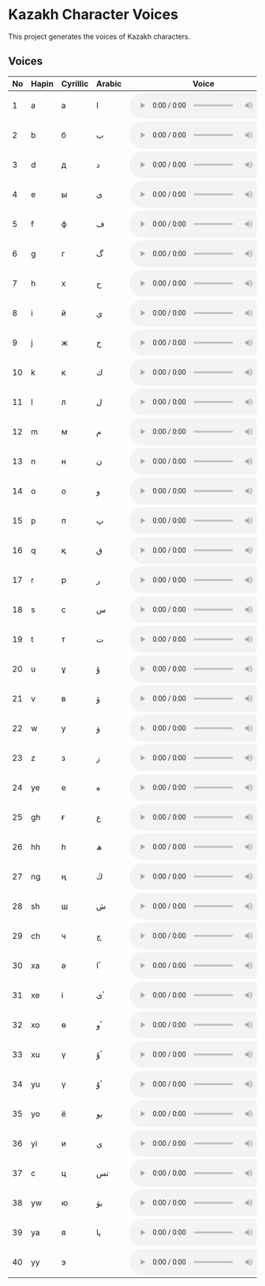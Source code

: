 # Kazakh Character Voices

This project generates the voices of Kazakh characters.

## Voices

| No | Hapin | Cyrillic | Arabic | Voice |
| --- | --- | --- | --- | --- |
| 1 | a | а | ا | <audio controls src="/kazakh-voices/characters/a.mp3"></audio> |
| 2 | b | б | ب | <audio controls src="/kazakh-voices/characters/b.mp3"></audio> |
| 3 | d | д | د | <audio controls src="/kazakh-voices/characters/d.mp3"></audio> |
| 4 | e | ы | ى | <audio controls src="/kazakh-voices/characters/e.mp3"></audio> |
| 5 | f | ф | ف | <audio controls src="/kazakh-voices/characters/f.mp3"></audio> |
| 6 | g | г | گ | <audio controls src="/kazakh-voices/characters/g.mp3"></audio> |
| 7 | h | х | ح | <audio controls src="/kazakh-voices/characters/h.mp3"></audio> |
| 8 | i | й | ي | <audio controls src="/kazakh-voices/characters/i.mp3"></audio> |
| 9 | j | ж | ج | <audio controls src="/kazakh-voices/characters/j.mp3"></audio> |
| 10 | k | к | ك | <audio controls src="/kazakh-voices/characters/k.mp3"></audio> |
| 11 | l | л | ل | <audio controls src="/kazakh-voices/characters/l.mp3"></audio> |
| 12 | m | м | م | <audio controls src="/kazakh-voices/characters/m.mp3"></audio> |
| 13 | n | н | ن | <audio controls src="/kazakh-voices/characters/n.mp3"></audio> |
| 14 | o | о | و | <audio controls src="/kazakh-voices/characters/o.mp3"></audio> |
| 15 | p | п | پ | <audio controls src="/kazakh-voices/characters/p.mp3"></audio> |
| 16 | q | қ | ق | <audio controls src="/kazakh-voices/characters/q.mp3"></audio> |
| 17 | r | р | ر | <audio controls src="/kazakh-voices/characters/r.mp3"></audio> |
| 18 | s | с | س | <audio controls src="/kazakh-voices/characters/s.mp3"></audio> |
| 19 | t | т | ت | <audio controls src="/kazakh-voices/characters/t.mp3"></audio> |
| 20 | u | ұ | ۇ | <audio controls src="/kazakh-voices/characters/u.mp3"></audio> |
| 21 | v | в | ۆ | <audio controls src="/kazakh-voices/characters/v.mp3"></audio> |
| 22 | w | у | ۋ | <audio controls src="/kazakh-voices/characters/w.mp3"></audio> |
| 23 | z | з | ز | <audio controls src="/kazakh-voices/characters/z.mp3"></audio> |
| 24 | ye | е | ە | <audio controls src="/kazakh-voices/characters/ye.mp3"></audio> |
| 25 | gh | ғ | ع | <audio controls src="/kazakh-voices/characters/gh.mp3"></audio> |
| 26 | hh | һ | ھ | <audio controls src="/kazakh-voices/characters/hh.mp3"></audio> |
| 27 | ng | ң | ڭ | <audio controls src="/kazakh-voices/characters/ng.mp3"></audio> |
| 28 | sh | ш | ش | <audio controls src="/kazakh-voices/characters/sh.mp3"></audio> |
| 29 | ch | ч | چ | <audio controls src="/kazakh-voices/characters/ch.mp3"></audio> |
| 30 | xa | ә | ٴا  | <audio controls src="/kazakh-voices/characters/xa.mp3"></audio> |
| 31 | xe | і | ٴى  | <audio controls src="/kazakh-voices/characters/xe.mp3"></audio> |
| 32 | xo | ө | ٴو | <audio controls src="/kazakh-voices/characters/xo.mp3"></audio> |
| 33 | xu | ү | ٴۇ | <audio controls src="/kazakh-voices/characters/xu.mp3"></audio> |
| 34 | yu | ү | ٴۇ | <audio controls src="/kazakh-voices/characters/yu.mp3"></audio> |
| 35 | yo | ё | يو | <audio controls src="/kazakh-voices/characters/yo.mp3"></audio> |
| 36 | yi | и | ي | <audio controls src="/kazakh-voices/characters/yi.mp3"></audio> |
| 37 | c | ц | تس | <audio controls src="/kazakh-voices/characters/c.mp3"></audio> |
| 38 | yw | ю | يۋ | <audio controls src="/kazakh-voices/characters/yw.mp3"></audio> |
| 39 | ya | я | يا | <audio controls src="/kazakh-voices/characters/ya.mp3"></audio> |
| 40 | yy | э |  | <audio controls src="/kazakh-voices/characters/yy.mp3"></audio> |
